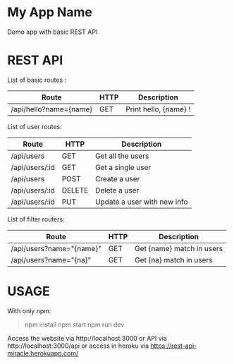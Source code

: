 # My App Name
Demo app with basic REST API

# REST API
List of basic routes :

**Route**		| **HTTP** | **Description**
----------|----------|------------
/api/hello?name={name} | GET | Print hello, {name} !


List of user routes:

Route | HTTP | Description
------|------|------------
/api/users | GET | Get all the users
/api/users/:id | GET | Get a single user
/api/users | POST | Create a user
/api/users/:id | DELETE | Delete a user
/api/users/:id | PUT | Update a user with new info

List of filter routers:

Route | HTTP | Description
-------|------|------------
/api/users?name="{name}" | GET | Get {name} match in users
/api/users?name="{na}" | GET | Get {na} match in users


# USAGE
With only npm:

> npm install
> npm start
> npm run dev

Access the website via http://localhost:3000 or API via http://localhost:3000/api or 
access in heroku via https://rest-api-miracle.herokuapp.com/
